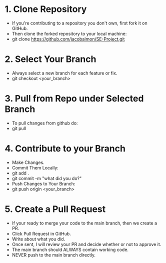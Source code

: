 # 1. Clone Repository

- If you're contributing to a repository you don't own, first fork it on GitHub.
- Then clone the forked repository to your local machine:
- git clone https://github.com/jacobalmon/SE-Project.git

# 2. Select Your Branch

- Always select a new branch for each feature or fix.
- git checkout <your_branch>

# 3. Pull from Repo under Selected Branch

- To pull changes from github do:
- git pull

# 4. Contribute to your Branch

- Make  Changes.
- Commit Them Locally:
- git add .
- git commit -m "what did you do?"
- Push Changes to Your Branch:
- git push origin <your_branch>

# 5. Create a Pull Request

- If your ready to merge your code to the main branch, then we create a PR.
- Click Pull Request in GitHub.
- Write about what you did.
- Once sent, I will review your PR and decide whether or not to approve it.
- The main branch should ALWAYS contain working code.
- NEVER push to the main branch directly.
